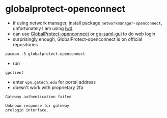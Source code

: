 # globalprotect-openconnect

- if using network manager, install package `networkmanager-openconnect`,
  unfortunately I am using [iwd](/pkgs/os-specific/linux/iwd.md)
- can use [GlobalProtect-openconnect](https://github.com/yuezk/GlobalProtect-openconnect) or
  [gp-saml-gui](https://github.com/dlenski/gp-saml-gui) to do web login
- surprisingly enough, GlobalProtect-openconnect is on official repositories

```shell
pacman -S globalprotect-openconnect
```

- run

```shell
gpclient
```

- enter `vpn.gatech.edu` for portal address
- doesn't work with proprietary 2fa

```text
Gateway authentication failed

Unknown response for gateway
prelogin interface.
```

